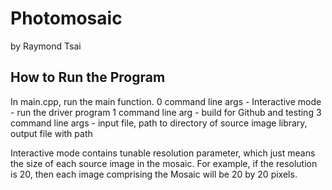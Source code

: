# Photomosaic

by Raymond Tsai

## How to Run the Program

In main.cpp, run the main function.
0 command line args - Interactive mode - run the driver program
1 command line arg - build for Github and testing
3 command line args - input file, path to directory of source image library, output file with path


Interactive mode contains tunable resolution parameter, which just means the size
of each source image in the mosaic. For example, if the resolution is 20, then each
image comprising the Mosaic will be 20 by 20 pixels.

